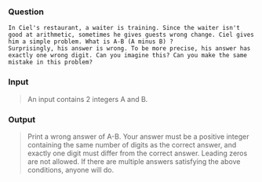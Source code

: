 ### Question
    In Ciel's restaurant, a waiter is training. Since the waiter isn't good at arithmetic, sometimes he gives guests wrong change. Ciel gives him a simple problem. What is A-B (A minus B) ?
    Surprisingly, his answer is wrong. To be more precise, his answer has exactly one wrong digit. Can you imagine this? Can you make the same mistake in this problem?

### Input
>An input contains 2 integers A and B.

### Output
>Print a wrong answer of A-B. Your answer must be a positive integer containing the same number of digits as the correct answer, and exactly one digit must differ from the correct answer. Leading zeros are not allowed. If there are multiple answers satisfying the above conditions, anyone will do.